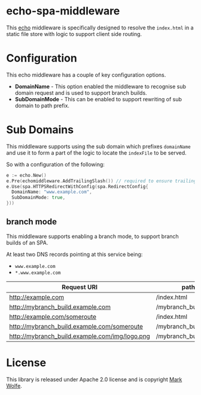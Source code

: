 # echo-spa-middleware

This [echo](https://echo.labstack.com/) middleware is specifically designed to resolve the `index.html` in a static file store with logic to support client side routing.

# Configuration

This echo middleware has a couple of key configuration options.

* **DomainName** - This option enabled the middleware to recognise sub domain request and is used to support branch builds.
* **SubDomainMode** - This can be enabled to support rewriting of sub domain to path prefix.

# Sub Domains

This middleware supports using the sub domain which prefixes `domainName` and use it to form a part of the logic to locate the `indexFile` to be served.

So with a configuration of the following:

```go
e := echo.New()
e.Pre(echomiddleware.AddTrailingSlash()) // required to ensure trailing slash is appended
e.Use(spa.HTTPSRedirectWithConfig(spa.RedirectConfig{
  DomainName: "www.example.com",
  SubDomainMode: true,
}))
```

## branch mode

This middleware supports enabling a branch mode, to support branch builds of an SPA.

At least two DNS records pointing at this service being:

* `www.example.com`
* `*.www.example.com`

Request URI | path served
--- | ---
http://example.com | /index.html
http://mybranch_build.example.com | /mybranch_build/index.html
http://example.com/someroute  | /index.html
http://mybranch_build.example.com/someroute | /mybranch_build/index.html
http://mybranch_build.example.com/img/logo.png | /mybranch_build/img/logo.png

# License

This library is released under Apache 2.0 license and is copyright [Mark Wolfe](https://www.wolfe.id.au).